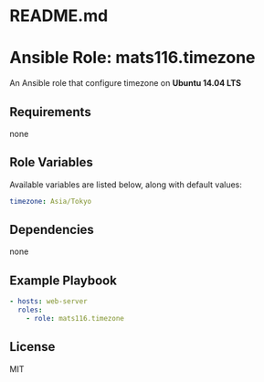 # README.md
# Ansible Role: mats116.timezone

An Ansible role that configure timezone on **Ubuntu 14.04 LTS**

## Requirements

none

## Role Variables

Available variables are listed below, along with default values:

```yaml
timezone: Asia/Tokyo
```

## Dependencies

none

## Example Playbook

```yaml
- hosts: web-server
  roles:
    - role: mats116.timezone
```

## License

MIT
